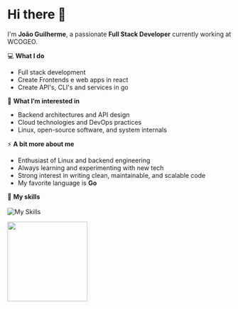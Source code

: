 # Hi there 👋

I'm **João Guilherme**, a passionate **Full Stack Developer** currently working at WCOGEO. 

💻 **What I do**  
- Full stack development
- Create Frontends e web apps in react
- Create API's, CLI's and services in go

🌱 **What I’m interested in**  
- Backend architectures and API design  
- Cloud technologies and DevOps practices  
- Linux, open-source software, and system internals

⚡ **A bit more about me**  
- Enthusiast of Linux and backend engineering  
- Always learning and experimenting with new tech  
- Strong interest in writing clean, maintainable, and scalable code    
- My favorite language is **Go**

🚀 **My skills**<br><br>
![My Skills](https://go-skill-icons.vercel.app/api/icons?i=aws,ts,nodejs,python,postgresql,docker,linux,go&perline=4)

<a href="https://github.com/JoaoGuilherme2909" title="Github stats de joao guilherme dos santos">
  <img height="180em" src="https://github-readme-stats.vercel.app/api?username=JoaoGuilherme2909&theme=dracula&show_icons=true" />
</a>
